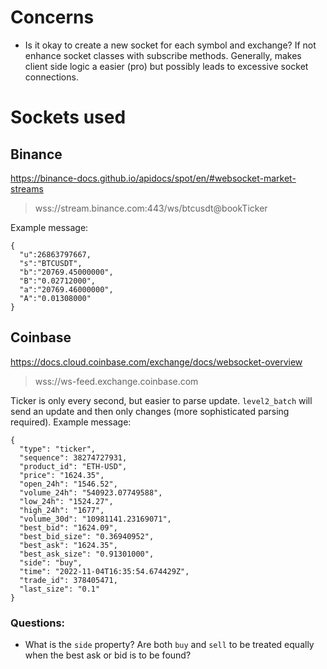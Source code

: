 # Concerns

- Is it okay to create a new socket for each symbol and exchange? If not enhance socket classes with subscribe methods. Generally, makes client side logic a easier (pro) but possibly leads to excessive socket connections.

# Sockets used

## Binance

https://binance-docs.github.io/apidocs/spot/en/#websocket-market-streams

> wss://stream.binance.com:443/ws/btcusdt@bookTicker

Example message:

```
{
  "u":26863797667,
  "s":"BTCUSDT",
  "b":"20769.45000000",
  "B":"0.02712000",
  "a":"20769.46000000",
  "A":"0.01308000"
}
```

## Coinbase

https://docs.cloud.coinbase.com/exchange/docs/websocket-overview

> wss://ws-feed.exchange.coinbase.com

Ticker is only every second, but easier to parse update. `level2_batch` will send an update and then only changes (more sophisticated parsing required).
Example message:

```
{
  "type": "ticker",
  "sequence": 38274727931,
  "product_id": "ETH-USD",
  "price": "1624.35",
  "open_24h": "1546.52",
  "volume_24h": "540923.07749588",
  "low_24h": "1524.27",
  "high_24h": "1677",
  "volume_30d": "10981141.23169071",
  "best_bid": "1624.09",
  "best_bid_size": "0.36940952",
  "best_ask": "1624.35",
  "best_ask_size": "0.91301000",
  "side": "buy",
  "time": "2022-11-04T16:35:54.674429Z",
  "trade_id": 378405471,
  "last_size": "0.1"
}
```

### Questions:

- What is the `side` property? Are both `buy` and `sell` to be treated equally when the best ask or bid is to be found?
